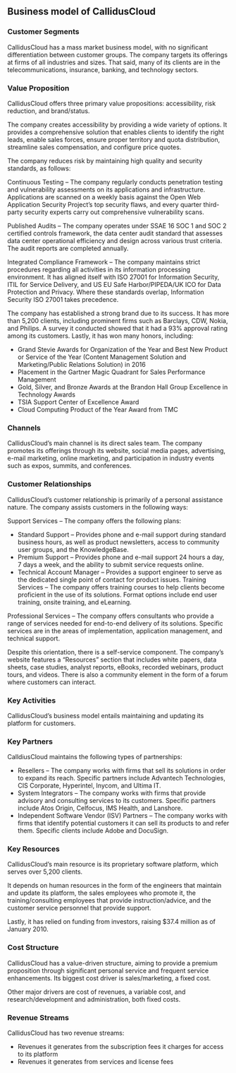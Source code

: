 Business model of CallidusCloud
-------------------------------

 ### Customer Segments

 CallidusCloud has a mass market business model, with no significant differentiation between customer groups. The company targets its offerings at firms of all industries and sizes. That said, many of its clients are in the telecommunications, insurance, banking, and technology sectors.

 ### Value Proposition

 CallidusCloud offers three primary value propositions: accessibility, risk reduction, and brand/status.

 The company creates accessibility by providing a wide variety of options. It provides a comprehensive solution that enables clients to identify the right leads, enable sales forces, ensure proper territory and quota distribution, streamline sales compensation, and configure price quotes.

 The company reduces risk by maintaining high quality and security standards, as follows:

 Continuous Testing – The company regularly conducts penetration testing and vulnerability assessments on its applications and infrastructure. Applications are scanned on a weekly basis against the Open Web Application Security Project’s top security flaws, and every quarter third-party security experts carry out comprehensive vulnerability scans.

 Published Audits – The company operates under SSAE 16 SOC 1 and SOC 2 certified controls framework, the data center audit standard that assesses data center operational efficiency and design across various trust criteria. The audit reports are completed annually.

 Integrated Compliance Framework – The company maintains strict procedures regarding all activities in its information processing environment. It has aligned itself with ISO 27001 for Information Security, ITIL for Service Delivery, and US EU Safe Harbor/PIPEDA/UK ICO for Data Protection and Privacy. Where these standards overlap, Information Security ISO 27001 takes precedence.

 The company has established a strong brand due to its success. It has more than 5,200 clients, including prominent firms such as Barclays, CDW, Nokia, and Philips. A survey it conducted showed that it had a 93% approval rating among its customers. Lastly, it has won many honors, including:

  * Grand Stevie Awards for Organization of the Year and Best New Product or Service of the Year (Content Management Solution and Marketing/Public Relations Solution) in 2016
 * Placement in the Gartner Magic Quadrant for Sales Performance Management
 * Gold, Silver, and Bronze Awards at the Brandon Hall Group Excellence in Technology Awards
 * TSIA Support Center of Excellence Award
 * Cloud Computing Product of the Year Award from TMC
  ### Channels

 CallidusCloud’s main channel is its direct sales team. The company promotes its offerings through its website, social media pages, advertising, e-mail marketing, online marketing, and participation in industry events such as expos, summits, and conferences.

 ### Customer Relationships

 CallidusCloud’s customer relationship is primarily of a personal assistance nature. The company assists customers in the following ways:

 Support Services – The company offers the following plans:

  * Standard Support – Provides phone and e-mail support during standard business hours, as well as product newsletters, access to community user groups, and the KnowledgeBase.
 * Premium Support – Provides phone and e-mail support 24 hours a day, 7 days a week, and the ability to submit service requests online.
 * Technical Account Manager – Provides a support engineer to serve as the dedicated single point of contact for product issues.
  Training Services – The company offers training courses to help clients become proficient in the use of its solutions. Format options include end user training, onsite training, and eLearning.

 Professional Services – The company offers consultants who provide a range of services needed for end-to-end delivery of its solutions. Specific services are in the areas of implementation, application management, and technical support.

 Despite this orientation, there is a self-service component. The company’s website features a “Resources” section that includes white papers, data sheets, case studies, analyst reports, eBooks, recorded webinars, product tours, and videos. There is also a community element in the form of a forum where customers can interact.

 ### Key Activities

 CallidusCloud’s business model entails maintaining and updating its platform for customers.

 ### Key Partners

 CalldiusCloud maintains the following types of partnerships:

  * Resellers – The company works with firms that sell its solutions in order to expand its reach. Specific partners include Advantech Technologies, CIS Corporate, Hyperintel, Inycom, and Ultima IT.
 * System Integrators – The company works with firms that provide advisory and consulting services to its customers. Specific partners include Atos Origin, Celfocus, IMS Health, and Lanshore.
 * Independent Software Vendor (ISV) Partners – The company works with firms that identify potential customers it can sell its products to and refer them. Specific clients include Adobe and DocuSign.
  ### Key Resources

 CallidusCloud’s main resource is its proprietary software platform, which serves over 5,200 clients.

 It depends on human resources in the form of the engineers that maintain and update its platform, the sales employees who promote it, the training/consulting employees that provide instruction/advice, and the customer service personnel that provide support.

 Lastly, it has relied on funding from investors, raising $37.4 million as of January 2010.

 ### Cost Structure

 CallidusCloud has a value-driven structure, aiming to provide a premium proposition through significant personal service and frequent service enhancements. Its biggest cost driver is sales/marketing, a fixed cost.

 Other major drivers are cost of revenues, a variable cost, and research/development and administration, both fixed costs.

 ### Revenue Streams

 CallidusCloud has two revenue streams:

  * Revenues it generates from the subscription fees it charges for access to its platform
 * Revenues it generates from services and license fees